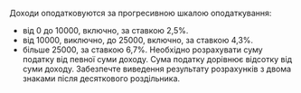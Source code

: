 Доходи оподатковуются за прогресивною шкалою оподаткування:
 - від 0 до 10000, включно, за ставкою 2,5%.
 - від 10000, виключно, до 25000, включно, за ставкою 4,3%.
 - більше 25000, за ставкою 6,7%.
Необхідно розрахувати суму податку від певної суми доходу.
   Сума податку дорівнює відсотку від суми доходу.
   Забезпечте виведення результату розрахунків з двома знаками
   після десяткового роздільника.
